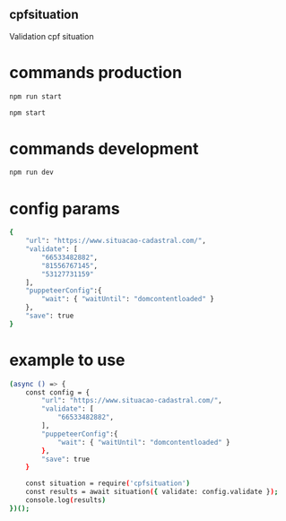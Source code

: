 ## cpfsituation
Validation cpf situation

# commands production
```bash
npm run start 
```
```bash
npm start 
```

# commands development
```bash
npm run dev
```

# config params
```bash
{
    "url": "https://www.situacao-cadastral.com/",
    "validate": [
        "66533482882",
        "81556767145",
        "53127731159"
    ],
    "puppeteerConfig":{
        "wait": { "waitUntil": "domcontentloaded" }
    },
    "save": true
}
```

# example to use
```bash
(async () => {
    const config = {
        "url": "https://www.situacao-cadastral.com/",
        "validate": [
            "66533482882",
        ],
        "puppeteerConfig":{
            "wait": { "waitUntil": "domcontentloaded" }
        },
        "save": true
    }

    const situation = require('cpfsituation')
    const results = await situation({ validate: config.validate });
    console.log(results)
})();
```